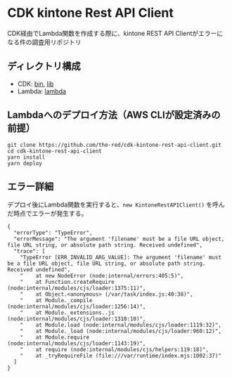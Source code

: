 # CDK kintone Rest API Client

CDK経由でLambda関数を作成する際に、kintone REST API Clientがエラーになる件の調査用リポジトリ

## ディレクトリ構成

* CDK: [bin](./bin), [lib](./lib)
* Lambda: [lambda](./lambda)

## Lambdaへのデプロイ方法（AWS CLIが設定済みの前提）

```
git clone https://github.com/the-red/cdk-kintone-rest-api-client.git
cd cdk-kintone-rest-api-client
yarn install
yarn deploy
```

## エラー詳細
デプロイ後にLambda関数を実行すると、`new KintoneRestAPIClient()` を呼んだ時点でエラーが発生する。

```
{
  "errorType": "TypeError",
  "errorMessage": "The argument 'filename' must be a file URL object, file URL string, or absolute path string. Received undefined",
  "trace": [
    "TypeError [ERR_INVALID_ARG_VALUE]: The argument 'filename' must be a file URL object, file URL string, or absolute path string. Received undefined",
    "    at new NodeError (node:internal/errors:405:5)",
    "    at Function.createRequire (node:internal/modules/cjs/loader:1375:11)",
    "    at Object.<anonymous> (/var/task/index.js:40:38)",
    "    at Module._compile (node:internal/modules/cjs/loader:1256:14)",
    "    at Module._extensions..js (node:internal/modules/cjs/loader:1310:10)",
    "    at Module.load (node:internal/modules/cjs/loader:1119:32)",
    "    at Module._load (node:internal/modules/cjs/loader:960:12)",
    "    at Module.require (node:internal/modules/cjs/loader:1143:19)",
    "    at require (node:internal/modules/cjs/helpers:119:18)",
    "    at _tryRequireFile (file:///var/runtime/index.mjs:1002:37)"
  ]
}
```
